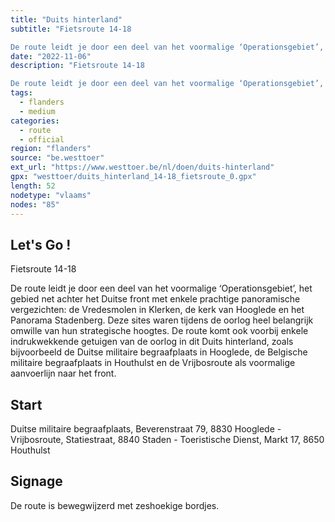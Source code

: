 ```yaml
---
title: "Duits hinterland"
subtitle: "Fietsroute 14-18

De route leidt je door een deel van het voormalige ‘Operationsgebiet’, het gebied net achter het Duitse front met enkele prachtige panoramische vergezichten: de Vredesmolen in Klerken, de kerk van Hooglede en het Panorama Stadenberg"
date: "2022-11-06"
description: "Fietsroute 14-18

De route leidt je door een deel van het voormalige ‘Operationsgebiet’, het gebied net achter het Duitse front met enkele prachtige panoramische vergezichten: de Vredesmolen in Klerken, de kerk van Hooglede en het Panorama Stadenberg" 
tags:
  - flanders
  - medium
categories: 
  - route
  - official
region: "flanders"
source: "be.westtoer"
ext_url: "https://www.westtoer.be/nl/doen/duits-hinterland"
gpx: "westtoer/duits_hinterland_14-18_fietsroute_0.gpx"
length: 52
nodetype: "vlaams"
nodes: "85"
---
```


## Let's Go !

Fietsroute 14-18

De route leidt je door een deel van het voormalige ‘Operationsgebiet’, het gebied net achter het Duitse front met enkele prachtige panoramische vergezichten: de Vredesmolen in Klerken, de kerk van Hooglede en het Panorama Stadenberg. Deze sites waren tijdens de oorlog heel belangrijk omwille van hun strategische hoogtes. De route komt ook voorbij enkele indrukwekkende getuigen van de oorlog in dit Duits hinterland, zoals bijvoorbeeld de Duitse militaire begraafplaats in Hooglede, de Belgische militaire begraafplaats in Houthulst en de Vrijbosroute als voormalige aanvoerlijn naar het front.

## Start 

Duitse militaire begraafplaats, Beverenstraat 79, 8830 Hooglede - Vrijbosroute, Statiestraat, 8840 Staden - Toeristische Dienst, Markt 17, 8650 Houthulst

## Signage

De route is bewegwijzerd met zeshoekige bordjes.
